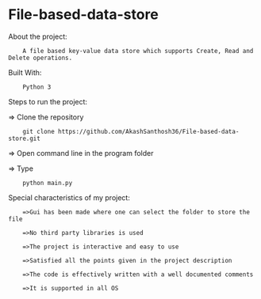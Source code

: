 # File-based-data-store

About the project:

        A file based key-value data store which supports Create, Read and Delete operations.

Built With:

        Python 3

Steps to run the project:

=> Clone the repository
        
        git clone https://github.com/AkashSanthosh36/File-based-data-store.git
  
 => Open command line in the program folder
  
 => Type 
 
        python main.py


Special characteristics of my project:

        =>Gui has been made where one can select the folder to store the file
  
        =>No third party libraries is used
  
        =>The project is interactive and easy to use
  
        =>Satisfied all the points given in the project description
  
        =>The code is effectively written with a well documented comments
  
        =>It is supported in all OS
